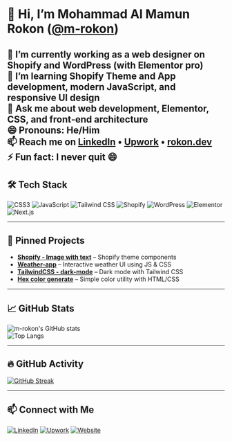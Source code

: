 <!--
**m-rokon/m-rokon** is a ✨ _special_ ✨ repository because its `README.md` (this file) appears on your GitHub profile.

Here are some ideas to get you started:

- 🔭 I’m currently working on ...
- 🌱 I’m currently learning ...
- 👯 I’m looking to collaborate on ...
- 🤔 I’m looking for help with ...
- 💬 Ask me about ...
- 📫 How to reach me: ...
- 😄 Pronouns: ...
- ⚡ Fun fact: ...
-->

# 👋 Hi, I’m Mohammad Al Mamun Rokon ([@m‑rokon](https://github.com/m-rokon))

🔭 I’m currently working as a web designer on Shopify and WordPress (with Elementor pro)    
🌱 I’m learning Shopify Theme and App development, modern JavaScript, and responsive UI design  
💬 Ask me about web development, Elementor, CSS, and front‑end architecture  
😄 Pronouns: He/Him  
📫 Reach me on [LinkedIn](https://linkedin.com/in/mrokon) • [Upwork](https://www.upwork.com/freelancers/mrokon) • [rokon.dev](https://rokon.dev)  
⚡ Fun fact: I never quit 😄
---

## 🛠️ Tech Stack
![CSS3](https://img.shields.io/badge/CSS3-1572B6?logo=css3&logoColor=white&style=flat-square)
![JavaScript](https://img.shields.io/badge/JavaScript-F7DF1E?logo=javascript&logoColor=black&style=flat-square)
![Tailwind CSS](https://img.shields.io/badge/Tailwind-38B2AC?logo=tailwindcss&logoColor=white&style=flat-square)
![Shopify](https://img.shields.io/badge/Shopify-7AB55C?logo=shopify&logoColor=white&style=flat-square)
![WordPress](https://img.shields.io/badge/WordPress-21759B?logo=wordpress&logoColor=white&style=flat-square)
![Elementor](https://img.shields.io/badge/Elementor-92003B?logo=elementor&logoColor=white&style=flat-square)
![Next.js](https://img.shields.io/badge/Next.js-000000?logo=nextdotjs&logoColor=white&style=flat-square)

---

## 📌 Pinned Projects

- [**Shopify - Image with text**](https://github.com/m-rokon/shopify-image-with-text) – Shopify theme components  
- [**Weather-app**](https://github.com/m-rokon/weather-app) – Interactive weather UI using JS & CSS  
- [**TailwindCSS - dark-mode**](https://github.com/m-rokon/tailwind-dark-mode) – Dark mode with Tailwind CSS    
- [**Hex color generate**](https://github.com/m-rokon/hex-color) – Simple color utility with HTML/CSS

---

## 📈 GitHub Stats

![m-rokon's GitHub stats](https://github-readme-stats.vercel.app/api?username=m-rokon&show_icons=true&theme=tokyonight)  
![Top Langs](https://github-readme-stats.vercel.app/api/top-langs/?username=m-rokon&layout=compact&theme=tokyonight)

---

## 🔥 GitHub Activity

[![GitHub Streak](https://streak-stats.demolab.com?user=m-rokon&theme=tokyonight&hide_border=false)](https://git.io/streak-stats)

<!-- ![GitHub Activity Graph](https://github-readme-activity-graph.vercel.app/graph?username=m-rokon&theme=tokyonight) -->

---

## 📫 Connect with Me

[![LinkedIn](https://img.shields.io/badge/-LinkedIn-blue?logo=linkedin&style=flat-square)](https://linkedin.com/in/mrokon)
[![Upwork](https://img.shields.io/badge/-Upwork-green?logo=upwork&style=flat-square)](https://www.upwork.com/freelancers/mrokon)
[![Website](https://img.shields.io/badge/rokon.dev-website-blueviolet?style=flat-square)](https://rokon.dev)
